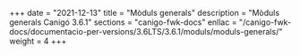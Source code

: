 +++
date        = "2021-12-13"
title       = "Mòduls generals"
description = "Mòduls generals Canigó 3.6.1"
sections    = "canigo-fwk-docs"
enllac		= "/canigo-fwk-docs/documentacio-per-versions/3.6LTS/3.6.1/moduls/moduls-generals/"
weight		= 4
+++
